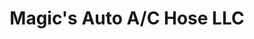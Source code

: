 ---
title: "Magic's Auto A/C Hose LLC"
url: /glendale/magics-auto-a-c-hose-llc/
shop: car repair
---